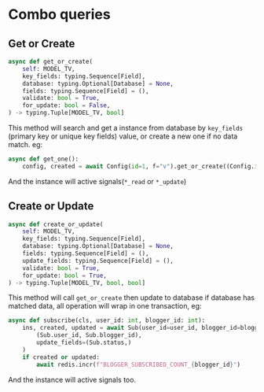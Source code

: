 # Combo queries

## Get or Create

```python
async def get_or_create(
    self: MODEL_TV,
    key_fields: typing.Sequence[Field],
    database: typing.Optional[Database] = None,
    fields: typing.Sequence[Field] = (),
    validate: bool = True,
    for_update: bool = False,
) -> typing.Tuple[MODEL_TV, bool]
```

This method will search and get a instance from database by `key_fields` (primary key or unique key fields) value, or create a new one if no data match. eg:
```python
async def get_one():
    config, created = await Config(id=1, f="v").get_or_create((Config.id,))
```
And the instance will active signals(`*_read` or `*_update`)

## Create or Update

```python
async def create_or_update(
    self: MODEL_TV,
    key_fields: typing.Sequence[Field],
    database: typing.Optional[Database] = None,
    fields: typing.Sequence[Field] = (),
    update_fields: typing.Sequence[Field] = (),
    validate: bool = True,
    for_update: bool = True,
) -> typing.Tuple[MODEL_TV, bool, bool]
```

This method will call `get_or_create` then update to database if database has matched data, all operation will wrap in one transaction, eg:
```python
async def subscribe(cls, user_id: int, blogger_id: int):
    ins, created, updated = await Sub(user_id=user_id, blogger_id=blogger_id, status=Sub.Status.SUBSCRIBED).create_or_update(
        (Sub.user_id, Sub.blogger_id),
        update_fields=(Sub.status,)
    )
    if created or updated:
        await redis.incr(f"BLOGGER_SUBSCRIBED_COUNT_{blogger_id}")
```

And the instance will active signals too.
